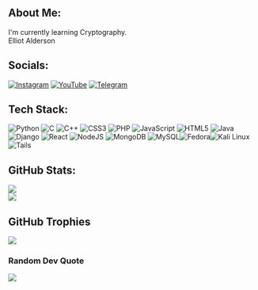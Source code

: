 ## About Me:
I'm currently learning Cryptography.<br>Elliot Alderson


## Socials:
[![Instagram](https://img.shields.io/badge/Instagram-%23E4405F.svg?style=for-the-badge&logo=Instagram&logoColor=white)](https://instagram.com/programmingwithparas) [![YouTube](https://img.shields.io/badge/YouTube-%23FF0000.svg?style=for-the-badge&logo=YouTube&logoColor=white)](https://youtube.com/@ProgrammingWithParas) [![Telegram](https://img.shields.io/badge/Telegram-2CA5E0?style=for-the-badge&logo=telegram&logoColor=white)](https://t.me/programmingwithparas)

## Tech Stack:
![Python](https://img.shields.io/badge/python-3670A0?style=for-the-badge&logo=python&logoColor=ffdd54) ![C](https://img.shields.io/badge/c-%2300599C.svg?style=for-the-badge&logo=c&logoColor=white) ![C++](https://img.shields.io/badge/c++-%2300599C.svg?style=for-the-badge&logo=c%2B%2B&logoColor=white) ![CSS3](https://img.shields.io/badge/css3-%231572B6.svg?style=for-the-badge&logo=css3&logoColor=white) ![PHP](https://img.shields.io/badge/php-%23777BB4.svg?style=for-the-badge&logo=php&logoColor=white) ![JavaScript](https://img.shields.io/badge/javascript-%23323330.svg?style=for-the-badge&logo=javascript&logoColor=%23F7DF1E) ![HTML5](https://img.shields.io/badge/html5-%23E34F26.svg?style=for-the-badge&logo=html5&logoColor=white) ![Java](https://img.shields.io/badge/java-%23ED8B00.svg?style=for-the-badge&logo=openjdk&logoColor=white) ![Django](https://img.shields.io/badge/django-%23092E20.svg?style=for-the-badge&logo=django&logoColor=white) ![React](https://img.shields.io/badge/react-%2320232a.svg?style=for-the-badge&logo=react&logoColor=%2361DAFB) ![NodeJS](https://img.shields.io/badge/node.js-6DA55F?style=for-the-badge&logo=node.js&logoColor=white) ![MongoDB](https://img.shields.io/badge/MongoDB-%234ea94b.svg?style=for-the-badge&logo=mongodb&logoColor=white) ![MySQL](https://img.shields.io/badge/mysql-%2300000f.svg?style=for-the-badge&logo=mysql&logoColor=white)![Fedora](https://img.shields.io/badge/Fedora-294172?style=for-the-badge&logo=fedora&logoColor=white)![Kali Linux](https://img.shields.io/badge/kalilinux-%2300000f.svg?style=for-the-badge&logo=kalilinux&logoColor=white)![Tails](https://img.shields.io/badge/Tails%20-56347C?&style=for-the-badge&logo=tails&logoColor=white)

## GitHub Stats:
![](https://github-readme-stats.vercel.app/api?username=ProgrammerParas&theme=tokyonight&hide_border=false&include_all_commits=false&count_private=false)<br/>
![](https://github-readme-stats.vercel.app/api/top-langs/?username=ProgrammerParas&theme=tokyonight&hide_border=false&include_all_commits=false&count_private=false&layout=compact)<br/>

## GitHub Trophies
![](https://github-profile-trophy.vercel.app/?username=ProgrammerParas&theme=radical&no-frame=false&no-bg=true&margin-w=4)

### Random Dev Quote
![](https://quotes-github-readme.vercel.app/api?type=horizontal&theme=tokyonight)
